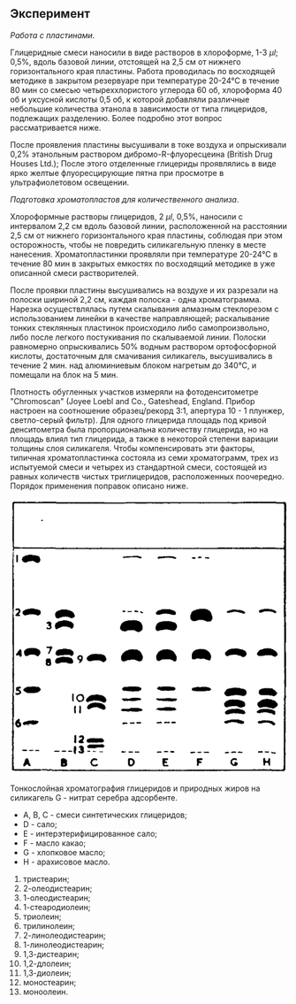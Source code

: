 #

[88]: 10.1007/bf02822471

## Эксперимент

*Работа с пластинами*.

Глицеридные смеси наносили в виде растворов в хлороформе, 1-3 $\mu l$; 0,5%,
вдоль базовой линии, отстоящей на 2,5 см от нижнего горизонтального края
пластины. Работа проводилась по восходящей методике в закрытом резервуаре при
температуре 20-24°С в течение 80 мин со смесью четыреххлористого углерода 60 об,
хлороформа 40 об и уксусной кислоты 0,5 об, к которой добавляли различные
небольшие количества этанола в зависимости от типа глицеридов, подлежащих
разделению. Более подробно этот вопрос рассматривается ниже.

После проявления пластины высушивали в токе воздуха и опрыскивали 0,2%
этанольным раствором дибромо-R-флуоресцеина (British Drug Houses Ltd.); После
этого отделенные глицериды проявлялись в виде ярко желтые флуоресцирующие пятна
при просмотре в ультрафиолетовом освещении.

*Подготовка хроматопластов для количественного анализа*.

Хлороформные растворы глицеридов, 2 $\mu l$, 0,5%, наносили с интервалом 2,2 см
вдоль базовой линии, расположенной на расстоянии 2,5 см от нижнего
горизонтального края пластины, соблюдая при этом осторожность, чтобы не
повредить силикагельную пленку в месте нанесения. Хроматопластинки проявляли при
температуре 20-24°С в течение 80 мин в закрытых емкостях по восходящий методике
в уже описанной смеси растворителей.

После проявки пластины высушивались на воздухе и их разрезали на полоски шириной
2,2 см, каждая полоска - одна хроматограмма. Нарезка осуществлялась путем
скалывания алмазным стеклорезом с использованием линейки в качестве
направляющей; раскалывание тонких стеклянных пластинок происходило либо
самопроизвольно, либо после легкого постукивания по скалываемой линии. Полоски
равномерно опрыскивались 50% водным раствором ортофосфорной кислоты, достаточным
для смачивания силикагель, высушивались в течение 2 мин. над алюминиевым блоком
нагретым до 340°С, и помещали на блок на 5 мин.

Плотность обугленных участков измеряли на фотоденситометре "Chromoscan" (Joyee
Loebl and Co., Gateshead, England. Прибор настроен на соотношение образец/рекорд
3:1, апертура 10 - 1 плунжер, светло-серый фильтр). Для одного глицерида площадь
под кривой денситометра была пропорциональна количеству глицерида, но на площадь
влиял тип глицерида, а также в некоторой степени вариации толщины слоя
силикагеля. Чтобы компенсировать эти факторы, типичная хроматопластинка состояла
из семи хроматограмм, трех из испытуемой смеси и четырех из стандартной смеси,
состоящей из равных количеств чистых триглицеридов, расположенных поочередно.
Порядок применения поправок описано ниже.

![Fig. 1](1.png)

Тонкослойная хроматография глицеридов и природных жиров на силикагель G - нитрат
серебра адсорбенте.

- A, B, C - смеси синтетических глицеридов;
- D - сало;
- E - интерэтерифицированное сало;
- F - масло какао;
- G - хлопковое масло;
- H - арахисовое масло.

1. тристеарин;
2. 2-олеодистеарин;
3. 1-олеодистеарин;
4. 1-стеародиолеин;
5. триолеин;
6. трилинолеин;
7. 2-линолеодистеарин;
8. 1-линолеодистеарин;
9. 1,3-дистеарин;
10. 1,2-длолеин;
11. 1,3-диолеин;
12. моностеарин;
13. моноолеин.
